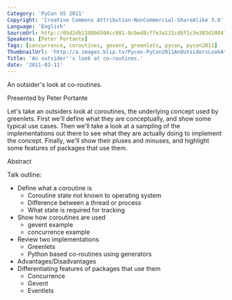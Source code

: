 ```yaml
---
Category: 'PyCon US 2011'
Copyright: 'Creative Commons Attribution-NonCommercial-ShareAlike 3.0'
Language: 'English'
SourceUrl: http://05d2db1380b6504cc981-8cbed8cf7e3a131cd8f1c3e383d10041.r93.cf2.rackcdn.com/pycon-us-2011/396_an-outsider-s-look-at-co-routines.mp4
Speakers: [Peter Portante]
Tags: [concurrence, coroutines, gevent, greenlets, pycon, pycon2011]
ThumbnailUrl: 'http://a.images.blip.tv/Pycon-PyCon2011AnOutsidersLookAtCoroutines790-929.jpg'
Title: 'An outsider''s look at co-routines.'
date: '2011-03-11'
---
```

An outsider's look at co-routines.

Presented by Peter Portante

Let's take an outsiders look at coroutines, the underlying concept used by
greenlets. First we'll define what they are conceptually, and show some
typical use cases. Then we'll take a look at a sampling of the implementations
out there to see what they are actually doing to implement the concept.
Finally, we'll show their pluses and minuses, and highlight some features of
packages that use them.

Abstract

Talk outline:

  * Define what a coroutine is 
    * Coroutine state not known to operating system 
    * Difference between a thread or process 
    * What state is required for tracking 
  * Show how coroutines are used 
    * gevent example 
    * concurrence example 
  * Review two implementations 
    * Greenlets 
    * Python based co-routines using generators 
  * Advantages/Disadvantages 
  * Differentiating features of packages that use them 
    * Concurrence 
    * Gevent 
    * Eventlets 

